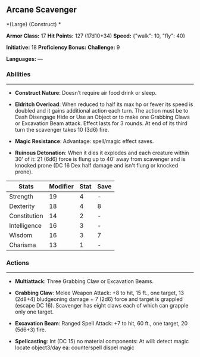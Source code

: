 ## Arcane Scavenger
*(Large) (Construct) *

**Armor Class:** 17
**Hit Points:** 127 (17d10+34)
**Speed:** {"walk": 10, "fly": 40}

**Initiative:** 18
**Proficiency Bonus:**
**Challenge:** 9

**Languages:** —

### Abilities
 --- 
- **Construct Nature**: Doesn’t require air food drink or sleep.

- **Eldritch Overload**: When reduced to half its max hp or fewer its speed is doubled and it gains additional action each turn. The action must be to Dash Disengage Hide or Use an Object or to make one Grabbing Claws or Excavation Beam attack. Effect lasts for 3 rounds. At end of its third turn the scavenger takes 10 (3d6) fire.

- **Magic Resistance**: Advantage: spell/magic effect saves.

- **Ruinous Detonation**: When it dies it explodes and each creature within 30' of it: 21 (6d6) force is flung up to 40' away from scavenger and is knocked prone (DC 16 Dex half damage and isn't flung or knocked prone).



| Stats | Modifier | Stat | Save
| ---- | ---- | ---- | ---- |
| Strength | 19 | 4 | - |
| Dexterity | 18 | 4 | 8 |
| Constitution | 14 | 2 | - |
| Intelligence | 16 | 3 | - |
| Wisdom | 16 | 3 | 7 |
| Charisma | 13 | 1 | - |

### Actions
 --- 
- **Multiattack**: Three Grabbing Claw or Excavation Beams.

- **Grabbing Claw**: Melee Weapon Attack: +8 to hit, 15 ft., one target, 13 (2d8+4) bludgeoning damage + 7 (2d6) force and target is grappled (escape DC 16). Scavenger has eight claws each of which can grapple only one target.

- **Excavation Beam**: Ranged Spell Attack: +7 to hit, 60 ft., one target, 20 (5d6+3) fire.

- **Spellcasting**: Int (DC 15) no material components: At will: detect magic locate object3/day ea: counterspell dispel magic

